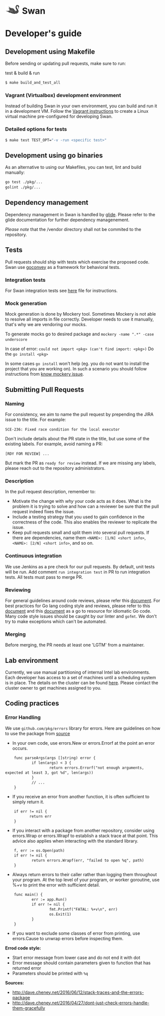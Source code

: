 # ![Swan logo](swan-logo-48.png) Swan

# Developer's guide

## Development using Makefile

Before sending or updating pull requests, make sure to run:

test & build & run
```bash
$ make build_and_test_all
```


### Vagrant (Virtualbox) development environment

Instead of building Swan in your own environment, you can build and run it in a development VM.
Follow the [Vagrant instructions](../misc/dev/vagrant/singlenode/README.md) to
create a Linux virtual machine pre-configured for developing Swan.

### Detailed options for tests
```bash
$ make test TEST_OPT="-v -run <specific test>"
```

## Development using go binaries

As an alternative to using our Makefiles, you can test, lint and build manually:

```bash
go test ./pkg/...
golint ./pkg/...
```

## Dependency management

Dependency management in Swan is handled by [glide](https://github.com/Masterminds/glide). Please refer to the glide documentation for further dependency managenement.

*Please note* that the <swan>/vendor directory shall not be commited to the repository.

## Tests

Pull requests should ship with tests which exercise the proposed code.
Swan use [goconvey](https://github.com/smartystreets/goconvey) as a framework for behavioral tests.

### Integration tests

For Swan integration tests see [here](testing.md) file for instructions.

### Mock generation

Mock generation is done by Mockery tool.
Sometimes Mockery is not able to resolve all imports in file correctly.
Developer needs to use it manually, that's why we are vendoring our mocks.

To generate mocks go to desired package and ```mockery -name ".*" -case underscore```

In case of error: `could not import <pkg> (can't find import: <pkg>)`
Do the `go install <pkg>`

In some cases `go install` won't help (eg. you do not want to install the project that you are working on). In such a scenario you should follow instructions from [know mockery issue](https://github.com/vektra/mockery/issues/81).

## Submitting Pull Requests

### Naming

For consistency, we aim to name the pull request by prepending the JIRA issue to the title. For example:

`SCE-236: Fixed race condition for the local executor`

Don't include details about the PR state in the title, but use some of the existing labels. For example, avoid naming a PR:

`[RDY FOR REVIEW] ...`

But mark the PR as `ready for review` instead. If we are missing any labels, please reach out to the repository administrators.

### Description

In the pull request description, remember to:

 - Motivate the change with _why_ your code acts as it does. What is the problem it is trying to solve and how can a reviewer be sure that the pull request indeed fixes the issue.
 - Include a testing strategy that you used to gain confidence in the correctness of the code. This also enables the reviewer to replicate the issue.
 - Keep pull requests small and split them into several pull requests. If there are dependencies, name them `<NAME>: [1/N] <short info>`, `<NAME>: [2/N] <short info>`, and so on.

### Continuous integration

We use Jenkins as a pre check for our pull requests. By default, unit tests will be run.
Add comment `run integration test` in PR to run integration tests.
All tests must pass to merge PR.

### Reviewing

For general guidelines around code reviews, please refer this [document](http://kevinlondon.com/2015/05/05/code-review-best-practices.html).
For best practices for Go lang coding style and reviews, please refer to this [document](https://github.com/golang/go/wiki/CodeReviewComments) and
this [document](https://golang.org/doc/effective_go.html#introduction) as a go to resource for idiomatic Go code.
Many code style issues should be caught by our linter and `gofmt`. We don't try to make exceptions which can't be automated.

### Merging

Before merging, the PR needs at least one 'LGTM' from a maintainer.

## Lab environment

Currently, we use manual partitioning of internal Intel lab environments.
Each developer has access to a set of machines until a scheduling system is in place.
The details on the cluster can be found [here](https://intelsdi.atlassian.net/wiki/display/KOP/intel.sdi.us_west01).
Please contact the cluster owner to get machines assigned to you.

## Coding practices

### Error Handling

We use `github.com/pkg/errors` library for errors. Here are guidelines on how to use the package from [source](http://dave.cheney.net/2016/06/12/stack-traces-and-the-errors-package)

- In your own code, use errors.New or errors.Errorf at the point an error occurs.
```
    func parseArgs(args []string) error {
            if len(args) < 3 {
                    return errors.Errorf("not enough arguments, expected at least 3, got %d", len(args))
            }
            // ...
    }
```

- If you receive an error from another function, it is often sufficient to simply return it.
```
    if err != nil {
           return err
    }
```
- If you interact with a package from another repository, consider using errors.Wrap or errors.Wrapf to establish a stack trace at that point. This advice also applies when interacting with the standard library.
```
    f, err := os.Open(path)
    if err != nil {
            return errors.Wrapf(err, "failed to open %q", path)
    }
```
- Always return errors to their caller rather than logging them throughout your program.
    At the top level of your program, or worker goroutine, use %+v to print the error with sufficient detail.
```
    func main() {
            err := app.Run()
            if err != nil {
                    fmt.Printf("FATAL: %+v\n", err)
                    os.Exit(1)
            }
    }
```
- If you want to exclude some classes of error from printing, use errors.Cause to unwrap errors before inspecting them.

**Errod code style:**
- Start error message from lower case and do not end it with dot
- Error message should contain parameters given to function that has returned error
- Parameters should be printed with `%q`

**Sources:**
- http://dave.cheney.net/2016/06/12/stack-traces-and-the-errors-package
- http://dave.cheney.net/2016/04/27/dont-just-check-errors-handle-them-gracefully
